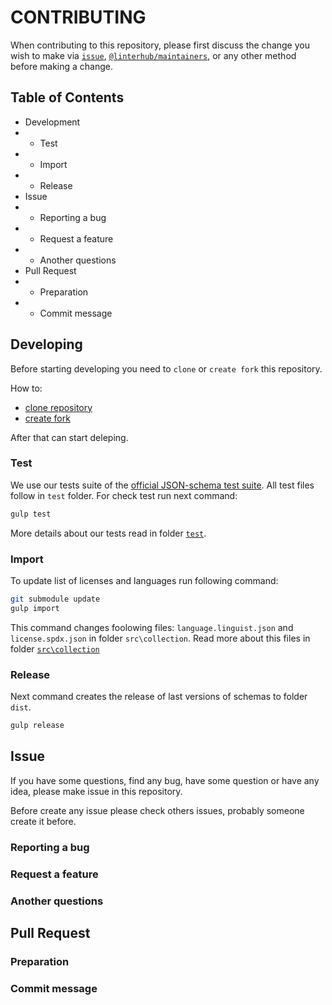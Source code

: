 # CONTRIBUTING

When contributing to this repository, please first discuss the change you wish to make via [`issue`](#issue), [`@linterhub/maintainers`](../../../teams/maintainers), or any other method before making a change.

## Table of Contents

- Development
- - Test
- - Import
- - Release
- Issue
- - Reporting a bug
- - Request a feature
- - Another questions
- Pull Request
- - Preparation
- - Commit message

## Developing

Before starting developing you need to `clone` or `create fork` this repository.

How to:

- [clone repository](./#step-1)
- [create fork](https://help.github.com/articles/fork-a-repo/)

After that can start deleping.

### Test

We use our tests suite of the [official JSON-schema test suite](https://github.com/json-schema-org/JSON-Schema-Test-Suite). All test files follow in `test` folder. For check test run next command:

```bash
gulp test
```

More details about our tests read in folder [`test`](./test/).

### Import

To update list of licenses and languages run following command:  

```bash
git submodule update
gulp import
```

This command changes foolowing files: `language.linguist.json` and `license.spdx.json` in folder `src\collection`. Read more about this files in folder [`src\collection`](./src/collection)

### Release

Next command creates the release of last versions of schemas to folder `dist`.

```bash
gulp release
```

## Issue

If you have some questions, find any bug, have some question or have any idea, please make issue in this repository.

<aside class="warning">
Before create any issue please check others issues, probably someone create it before.
</aside>

### Reporting a bug

### Request a feature

### Another questions

## Pull Request

### Preparation

### Commit message
